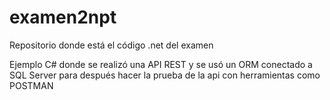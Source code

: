 # examen2npt
Repositorio donde está el código .net del examen

Ejemplo C# donde se realizó una API REST y se usó un ORM conectado a SQL Server para después hacer la prueba de la api con herramientas como POSTMAN
